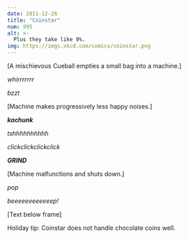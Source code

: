 ```yaml
---
date: 2011-12-26
title: "Coinstar"
num: 995
alt: >-
  Plus they take like 9%.
img: https://imgs.xkcd.com/comics/coinstar.png
---
```

[A mischievous Cueball empties a small bag into a machine.]

*whirrrrrrr*

*bzzt*

[Machine makes progressively less happy noises.]

***kachunk***

*tshhhhhhhhhh*

*clickclickclickclick*

***GRIND***

[Machine malfunctions and shuts down.]

*pop*

*beeeeeeeeeeeep!*

[Text below frame]

Holiday tip: Coinstar does not handle chocolate coins well.